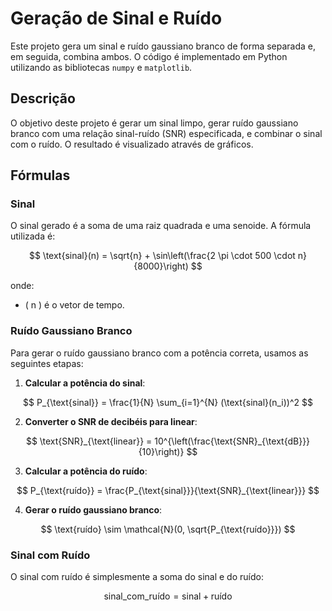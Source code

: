 # Geração de Sinal e Ruído

Este projeto gera um sinal e ruído gaussiano branco de forma separada e, em seguida, combina ambos. O código é implementado em Python utilizando as bibliotecas `numpy` e `matplotlib`.

## Descrição

O objetivo deste projeto é gerar um sinal limpo, gerar ruído gaussiano branco com uma relação sinal-ruído (SNR) especificada, e combinar o sinal com o ruído. O resultado é visualizado através de gráficos.

## Fórmulas

### Sinal

O sinal gerado é a soma de uma raiz quadrada e uma senoide. A fórmula utilizada é:

$$
\text{sinal}(n) = \sqrt{n} + \sin\left(\frac{2 \pi \cdot 500 \cdot n}{8000}\right)
$$

onde:
- \( n \) é o vetor de tempo.

### Ruído Gaussiano Branco

Para gerar o ruído gaussiano branco com a potência correta, usamos as seguintes etapas:

1. **Calcular a potência do sinal**:

$$
P_{\text{sinal}} = \frac{1}{N} \sum_{i=1}^{N} (\text{sinal}(n_i))^2
$$

2. **Converter o SNR de decibéis para linear**:

$$
\text{SNR}_{\text{linear}} = 10^{\left(\frac{\text{SNR}_{\text{dB}}}{10}\right)}
$$

3. **Calcular a potência do ruído**:

$$
P_{\text{ruído}} = \frac{P_{\text{sinal}}}{\text{SNR}_{\text{linear}}}
$$

4. **Gerar o ruído gaussiano branco**:

$$
\text{ruído} \sim \mathcal{N}(0, \sqrt{P_{\text{ruído}}})
$$

### Sinal com Ruído

O sinal com ruído é simplesmente a soma do sinal e do ruído:

$$
\text{sinal\_com\_ruído} = \text{sinal} + \text{ruído}
$$


